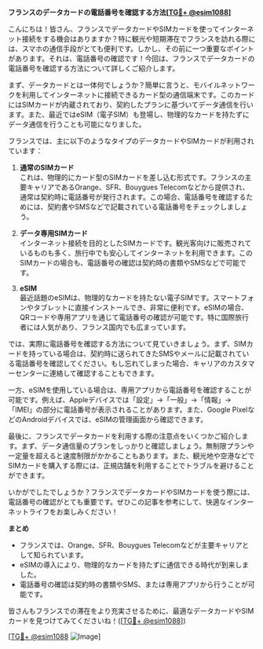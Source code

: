 **フランスのデータカードの電話番号を確認する方法[[TG💪+ @esim1088](https://t.me/s/esim1088)]**

こんにちは！皆さん、フランスでデータカードやSIMカードを使ってインターネット接続をする機会はありますか？特に観光や短期滞在でフランスを訪れる際には、スマホの通信手段がとても便利です。しかし、その前に一つ重要なポイントがあります。それは、電話番号の確認です！今回は、フランスでデータカードの電話番号を確認する方法について詳しくご紹介します。

まず、データカードとは一体何でしょうか？簡単に言うと、モバイルネットワークを利用してインターネットに接続できるカード型の通信端末です。このカードにはSIMカードが内蔵されており、契約したプランに基づいてデータ通信を行います。また、最近ではeSIM（電子SIM）も登場し、物理的なカードを持たずにデータ通信を行うことも可能になりました。

フランスでは、主に以下のようなタイプのデータカードやSIMカードが利用されています：

1. **通常のSIMカード**  
   これは、物理的にカード型のSIMカードを差し込む形式です。フランスの主要キャリアであるOrange、SFR、Bouygues Telecomなどから提供され、通常は契約時に電話番号が発行されます。この場合、電話番号を確認するためには、契約書やSMSなどで記載されている電話番号をチェックしましょう。

2. **データ専用SIMカード**  
   インターネット接続を目的としたSIMカードです。観光客向けに販売されているものも多く、旅行中でも安心してインターネットを利用できます。このSIMカードの場合も、電話番号の確認は契約時の書類やSMSなどで可能です。

3. **eSIM**  
   最近話題のeSIMは、物理的なカードを持たない電子SIMです。スマートフォンやタブレットに直接インストールでき、非常に便利です。eSIMの場合、QRコードや専用アプリを通じて電話番号の確認が可能です。特に国際旅行者には人気があり、フランス国内でも広まっています。

では、実際に電話番号を確認する方法について見ていきましょう。まず、SIMカードを持っている場合は、契約時に送られてきたSMSやメールに記載されている電話番号を確認してください。もし忘れてしまった場合、キャリアのカスタマーセンターに連絡して確認することもできます。

一方、eSIMを使用している場合は、専用アプリから電話番号を確認することが可能です。例えば、Appleデバイスでは「設定」→「一般」→「情報」→「IMEI」の部分に電話番号が表示されることがあります。また、Google PixelなどのAndroidデバイスでは、eSIMの管理画面から確認できます。

最後に、フランスでデータカードを利用する際の注意点をいくつかご紹介します。まず、データ通信量のプランをしっかりと確認しましょう。無制限プランや一定量を超えると速度制限がかかることもあります。また、観光地や空港などでSIMカードを購入する際には、正規店舗を利用することでトラブルを避けることができます。

いかがでしたでしょうか？フランスでデータカードやSIMカードを使う際には、電話番号の確認がとても重要です。ぜひこの記事を参考にして、快適なインターネットライフをお楽しみください！

**まとめ**  
- フランスでは、Orange、SFR、Bouygues Telecomなどが主要キャリアとして知られています。  
- eSIMの導入により、物理的なカードを持たずに通信できる時代が到来しました。  
- 電話番号の確認は契約時の書類やSMS、または専用アプリから行うことが可能です。

皆さんもフランスでの滞在をより充実させるために、最適なデータカードやSIMカードを見つけてみてくださいね！([[TG💪+ @esim1088](https://t.me/s/esim1088)])

[[TG💪+ @esim1088](https://t.me/s/esim1088) ![Image](https://i.postimg.cc/Y0z9fWf4/image.png)]